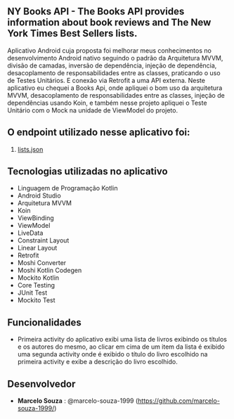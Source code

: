 ## NY Books API - The Books API provides information about book reviews and The New York Times Best Sellers lists.

Aplicativo Android cuja proposta foi melhorar meus conhecimentos no desenvolvimento Android nativo
seguindo o padrão da Arquitetura MVVM, divisão de camadas, inversão de dependência, injeção
de dependência, desacoplamento de responsabilidades entre as classes, praticando o uso de Testes
Unitários. E conexão via Retrofit a uma API externa. Neste aplicativo eu chequei a Books Api, onde
apliquei o bom uso da arquitetura MVVM, desacoplamento de responsabilidades entre as classes,
injeção de dependências usando Koin, e também nesse projeto apliquei o Teste Unitário com o Mock na
unidade de ViewModel do projeto.

## O endpoint utilizado nesse aplicativo foi:

1. [lists.json](https://developer.nytimes.com/docs/books-product/1/overview)

## Tecnologias utilizadas no aplicativo

* Linguagem de Programação Kotlin
* Android Studio
* Arquitetura MVVM
* Koin
* ViewBinding
* ViewModel
* LiveData
* Constraint Layout
* Linear Layout
* Retrofit
* Moshi Converter
* Moshi Kotlin Codegen
* Mockito Kotlin
* Core Testing
* JUnit Test
* Mockito Test

## Funcionalidades

- Primeira activity do aplicativo exibi uma lista de livros exibindo os títulos e os autores do
  mesmo, ao clicar em cima de um item da lista é exibido uma segunda activity onde é exibido o
  título do livro escolhido na primeira activity e exibe a descrição do livro escolhido.

## Desenvolvedor

* **Marcelo Souza** : @marcelo-souza-1999 (https://github.com/marcelo-souza-1999/)
